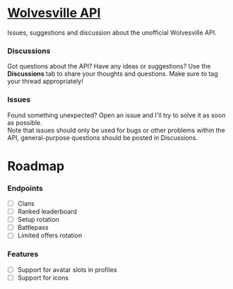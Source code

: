 # [Wolvesville API](https://wolvesville-api.fly.dev/docs)
Issues, suggestions and discussion about the unofficial Wolvesville API.

### Discussions
Got questions about the API? Have any ideas or suggestions? Use the **Discussions** tab to share your thoughts and questions. Make sure to tag your thread appropriately!

### Issues
Found something unexpected? Open an issue and I'll try to solve it as soon as possible.  
Note that issues should only be used for bugs or other problems within the API, general-purpose questions should be posted in Discussions.

# Roadmap
### Endpoints
- [ ] Clans
- [ ] Ranked leaderboard
- [ ] Setup rotation
- [ ] Battlepass
- [ ] Limited offers rotation

### Features
- [ ] Support for avatar slots in profiles
- [ ] Support for icons
